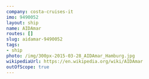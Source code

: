 ```yaml
---
company: costa-cruises-it
imo: 9490052
layout: ship
name: AIDAmar
routes: []
slug: aidamar-9490052
tags:
- ship
photo: /img/300px-2015-03-28_AIDAmar_Hamburg.jpg
wikipediaUrl: https://en.wikipedia.org/wiki/AIDAmar
outOfScope: true
---
```

